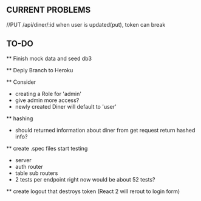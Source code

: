 ## CURRENT PROBLEMS

//PUT /api/diner/:id
when user is updated(put), token can break

## TO-DO

** Finish mock data and seed db3

** Deply Branch to Heroku

** Consider 
- creating a Role for 'admin'
- give admin more access?
- newly created Diner will default to 'user'

** hashing
- should returned information about diner from get request return hashed info?

** create .spec files start testing
- server
- auth router
- table sub routers
- 2 tests per endpoint right now would be about 52 tests?

** create logout that destroys token (React 2 will rerout to login form)

